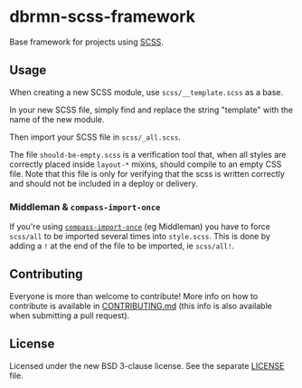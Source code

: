 # dbrmn-scss-framework

Base framework for projects using [SCSS](http://sass-lang.com/).

## Usage

When creating a new SCSS module, use `scss/__template.scss` as a base.

In your new SCSS file, simply find and replace the string "template" with the name of the new module.

Then import your SCSS file in `scss/_all.scss`.

The file `should-be-empty.scss` is a verification tool that, when all styles are correctly placed inside `layout-*` mixins, should compile to an empty CSS file. Note that this file is only for verifying that the scss is written correctly and should not be included in a deploy or delivery.

### Middleman & `compass-import-once`

If you're using [`compass-import-once`](https://rubygems.org/gems/compass-import-once/) (eg Middleman) you have to force `scss/all` to be imported several times into `style.scss`. This is done by adding a `!` at the end of the file to be imported, ie `scss/all!`.

## Contributing

Everyone is more than welcome to contribute! More info on how to contribute is available in [CONTRIBUTING.md](CONTRIBUTING.md) (this info is also available when submitting a pull request).

## License

Licensed under the new BSD 3-clause license. See the separate [LICENSE](LICENSE) file.
